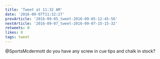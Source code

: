```yaml
---
title: 'Tweet at 11:32 AM'
date: '2016-09-07T11:32:27'
prevArticle: '2016-09-05_tweet-2016-09-05-12-45-56'
nextArticle: '2016-09-07_tweet-2016-09-07-15-15-32'
retweets: 0
likes: 0
tags: tweet
---
```

@SportsMcdermott do you have any screw in cue tips and chalk in stock?